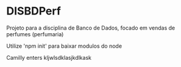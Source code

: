 # DISBDPerf
Projeto para a disciplina de Banco de Dados, focado em vendas de perfumes (perfumaria)


Utilize 'npm init' para baixar modulos do node

Camilly enters
kljwlsdklasjkdlkask